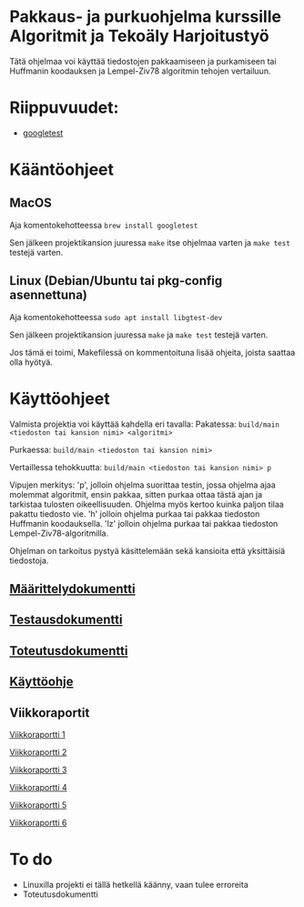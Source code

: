 # Pakkaus- ja purkuohjelma kurssille Algoritmit ja Tekoäly Harjoitustyö

Tätä ohjelmaa voi käyttää tiedostojen pakkaamiseen ja purkamiseen tai Huffmanin koodauksen ja Lempel-Ziv78 algoritmin tehojen vertailuun.

# Riippuvuudet:
- [googletest](https://github.com/google/googletest)

# Kääntöohjeet
## MacOS
Aja komentokehotteessa ```brew install googletest```

Sen jälkeen projektikansion juuressa ```make``` itse ohjelmaa varten ja ```make test``` testejä varten.

## Linux (Debian/Ubuntu tai pkg-config asennettuna)
Aja komentokehotteessa ```sudo apt install libgtest-dev```

Sen jälkeen projektikansion juuressa ```make``` ja ```make test``` testejä varten.

Jos tämä ei toimi, Makefilessä on kommentoituna lisää ohjeita, joista saattaa olla hyötyä.


# Käyttöohjeet
Valmista projektia voi käyttää kahdella eri tavalla:
Pakatessa:
```build/main <tiedoston tai kansion nimi> <algoritmi>```

Purkaessa:
```build/main <tiedoston tai kansion nimi>```

Vertaillessa tehokkuutta:
```build/main <tiedoston tai kansion nimi> p```

Vipujen merkitys:
'p', jolloin ohjelma suorittaa testin, jossa ohjelma ajaa molemmat algoritmit, ensin pakkaa, sitten purkaa ottaa tästä ajan ja tarkistaa
tulosten oikeellisuuden. Ohjelma myös kertoo kuinka paljon tilaa pakattu tiedosto vie.
'h' jolloin ohjelma purkaa tai pakkaa tiedoston Huffmanin koodauksella.
'lz' jolloin ohjelma purkaa tai pakkaa tiedoston Lempel-Ziv78-algoritmilla.

Ohjelman on tarkoitus pystyä käsittelemään sekä kansioita että yksittäisiä tiedostoja.

## [Määrittelydokumentti](dokumentaatio/Määrittelydokumentti.pdf)

## [Testausdokumentti](dokumentaatio/Testausdokumentti.pdf)

## [Toteutusdokumentti](dokumentaatio/Toteutusdokumentti.pdf)

## [Käyttöohje](dokumentaatio/Käyttöohje.pdf)


## Viikkoraportit

[Viikkoraportti 1](Viikkoraportit/Viikkoraportti1.pdf)

[Viikkoraportti 2](Viikkoraportit/Viikkoraportti2.pdf)

[Viikkoraportti 3](Viikkoraportit/Viikkoraportti3.pdf)

[Viikkoraportti 4](Viikkoraportit/Viikkoraportti4.pdf)

[Viikkoraportti 5](Viikkoraportit/Viikkoraportti5.pdf)

[Viikkoraportti 6](Viikkoraportit/Viikkoraportti6.pdf)

# To do

- Linuxilla projekti ei tällä hetkellä käänny, vaan tulee erroreita
- Toteutusdokumentti
